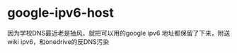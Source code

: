 google-ipv6-host
================

因为学校DNS最近老是抽风，就把可以用的google ipv6 地址都保留了下来，附送wiki ipv6，和onedrive的反DNS污染
